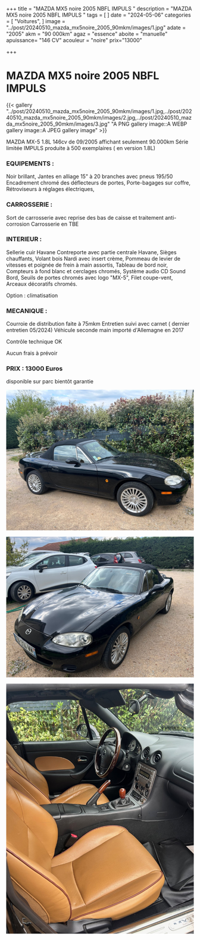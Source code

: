 +++
title = "MAZDA MX5 noire 2005 NBFL IMPULS "
description = "MAZDA MX5 noire 2005 NBFL IMPULS   "
tags = [
]
date = "2024-05-06"
categories = [
    "Voitures",
]
image = "../post/20240510_mazda_mx5noire_2005_90mkm/images/1.jpg"
adate = "2005"
akm = "90 000km"
agaz = "essence"
aboite = "manuelle"
apuissance= "146 CV"
acouleur = "noire"
prix="13000"

+++

# MAZDA MX5 noire 2005 NBFL IMPULS 

{{< gallery  "../post/20240510_mazda_mx5noire_2005_90mkm/images/1.jpg,../post/20240510_mazda_mx5noire_2005_90mkm/images/2.jpg,../post/20240510_mazda_mx5noire_2005_90mkm/images/3.jpg" "A PNG gallery image::A WEBP gallery image::A JPEG gallery image" >}}
 


 MAZDA MX-5 1.8L 146cv de 09/2005 affichant seulement 90.000km
Série limitée IMPULS produite à 500 exemplaires ( en version 1.8L)

### EQUIPEMENTS :
Noir brillant,
Jantes en alliage 15" à 20 branches avec pneus 195/50
Encadrement chromé des déflecteurs de portes,
Porte-bagages sur coffre,
Rétroviseurs à réglages électriques,

### CARROSSERIE :
Sort de carrosserie avec reprise des bas de caisse et traitement anti-corrosion
Carrosserie en TBE


### INTERIEUR :
Sellerie cuir Havane 
Contreporte avec partie centrale Havane,
Sièges chauffants,
Volant bois Nardi avec insert crème,
Pommeau de levier de vitesses et poignée de frein à main assortis,
Tableau de bord noir,
Compteurs à fond blanc et cerclages chromés,
Système audio CD Sound Bord,
Seuils de portes chromés avec logo "MX-5",
Filet coupe-vent,
Arceaux décoratifs chromés.

Option : climatisation


### MECANIQUE :
Courroie de distribution faite à 75mkm
Entretien suivi avec carnet ( dernier entretien 05/2024)
Véhicule seconde main importé d'Allemagne en 2017



Contrôle technique OK 

Aucun frais à prévoir


### PRIX : 13000 Euros

disponible sur parc bientôt
garantie 

<!-- more -->


![](images/1.jpg)

![](images/2.jpg)

![](images/3.jpg)

